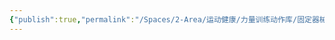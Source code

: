 ```yaml
---
{"publish":true,"permalink":"/Spaces/2-Area/运动健康/力量训练动作库/固定器械夹胸.md","created":"2025-07-07T18:43:21.364+08:00","modified":"2025-07-09T00:22:52.379+08:00","published":"2025-07-09T00:22:52.379+08:00","cssclasses":""}
---
```


